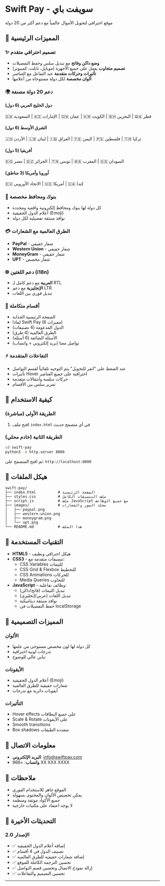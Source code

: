 # Swift Pay - سويفت باي

موقع احترافي لتحويل الأموال عالمياً مع دعم أكثر من 20 دولة

## 🌟 المميزات الرئيسية

### ✨ تصميم احترافي متقدم
- **وضع داكن وفاتح** مع تبديل سلس وحفظ التفضيلات
- **تصميم متجاوب** يعمل على جميع الأجهزة (موبايل، تابلت، كمبيوتر)
- **تأثيرات وحركات متقدمة** عند التفاعل مع العناصر
- **ألوان مخصصة** لكل دولة مستوحاة من أعلامها

### 🌍 دعم 20 دولة مصنفة

#### دول الخليج العربي (6 دول)
🇸🇦 السعودية | 🇦🇪 الإمارات | 🇴🇲 عمان | 🇰🇼 الكويت | 🇧🇭 البحرين | 🇶🇦 قطر

#### الشرق الأوسط (6 دول)
🇯🇴 الأردن | 🇱🇧 لبنان | 🇮🇶 العراق | 🇾🇪 اليمن | 🇵🇸 فلسطين | 🇹🇷 تركيا

#### أفريقيا (5 دول)
🇪🇬 مصر | 🇩🇿 الجزائر | 🇹🇳 تونس | 🇲🇦 المغرب | 🇸🇩 السودان

#### أوروبا وأمريكا (3 مناطق)
🇪🇺 الاتحاد الأوروبي | 🇺🇸 أمريكا | 🇨🇦 كندا

### 🏦 بنوك ومحافظ مخصصة
- كل دولة لها بنوك ومحافظ إلكترونية واقعية ومحددة
- أعلام الدول الحقيقية (Emoji)
- نوافذ منبثقة تفصيلية لكل دولة

### 💳 الطرق العالمية مع الشعارات
- **PayPal** - شعار حقيقي
- **Western Union** - شعار حقيقي
- **MoneyGram** - شعار حقيقي
- **UPT** - شعار مخصص

### 🌐 دعم اللغتين (i18n)
- **العربية** مع دعم كامل لـ RTL
- **الإنجليزية** مع دعم LTR
- تبديل فوري بين اللغات

### 📱 أقسام متكاملة
- الصفحة الرئيسية الجذابة
- لماذا Swift Pay (6 مميزات)
- الدول المدعومة (4 تصنيفات)
- الطرق العالمية (4 طرق)
- الأسئلة الشائعة (6 أسئلة)
- تواصل معنا (بريد إلكتروني + واتساب)

### ⚡ التفاعلات المتقدمة
- عند الضغط على "انقر للتحويل" يتم التوجيه تلقائياً لقسم التواصل
- تأثيرات Hover احترافية على جميع العناصر
- حركات سلسة وانتقالات متقدمة
- تمرير سلس بين الأقسام

## 🚀 كيفية الاستخدام

### الطريقة الأولى (مباشرة)
1. افتح ملف `index.html` في أي متصفح حديث

### الطريقة الثانية (خادم محلي)
```bash
cd swift-pay
python3 -m http.server 8000
```
ثم افتح المتصفح على: `http://localhost:8000`

## 📂 هيكل الملفات

```
swift-pay/
├── index.html          # الصفحة الرئيسية
├── styles.css          # ملف التنسيقات الكامل
├── script.js           # ملف JavaScript مع جميع الوظائف
├── images/             # مجلد الصور والشعارات
│   ├── paypal.png
│   ├── western-union.png
│   ├── moneygram.png
│   └── upt.png
└── README.md           # هذا الملف
```

## 🎯 التقنيات المستخدمة

- **HTML5** - هيكل احترافي ونظيف
- **CSS3** - تنسيقات متقدمة مع:
  - CSS Variables للثيمات
  - CSS Grid & Flexbox للتخطيط
  - CSS Animations للحركات
  - Media Queries للتجاوب
- **JavaScript** - وظائف تفاعلية:
  - تبديل الثيمات (فاتح/داكن)
  - تبديل اللغات (عربي/إنجليزي)
  - نوافذ منبثقة ديناميكية
  - حفظ التفضيلات في localStorage

## 🎨 المميزات التصميمية

### الألوان
- كل دولة لها لون مخصص مستوحى من علمها
- تدرجات لونية احترافية
- تباين عالي للوضوح

### الأيقونات
- أعلام الدول الحقيقية (Emoji)
- شعارات حقيقية للطرق العالمية
- أيقونات دائرية مع تدرجات

### التأثيرات
- Hover effects على جميع البطاقات
- Scale & Rotate على الأيقونات
- Smooth transitions
- Box shadows متعددة الطبقات

## 📧 معلومات الاتصال

- **البريد الإلكتروني**: info@swiftpay.com
- **واتساب**: +966 XX XXX XXXX

## 📝 ملاحظات

- الموقع جاهز للاستخدام الفوري
- يمكن تخصيص الألوان والمحتوى بسهولة
- جميع الأكواد موثقة ومنظمة
- لا يوجد اعتماد على مكتبات خارجية

## 🔄 التحديثات الأخيرة

### الإصدار 2.0
- ✅ إضافة أعلام الدول الحقيقية
- ✅ تصنيف الدول في 4 أقسام
- ✅ إضافة شعارات حقيقية للطرق العالمية
- ✅ تحسين الترجمة الكاملة للموقع
- ✅ إزالة نموذج الاتصال وتحسين قسم التواصل
- ✅ تحسين التصميم والتفاعلات

---
